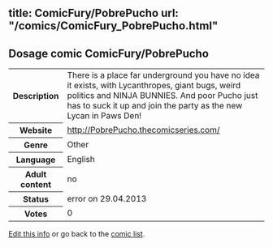 title: ComicFury/PobrePucho
url: "/comics/ComicFury_PobrePucho.html"
---
Dosage comic ComicFury/PobrePucho
-----------------------------------------

<p id="msg"></p>
<script type="text/javascript">
if (window.location.search === '?edit_info_mail=sent_ok') {
  var elem = document.getElementById("msg");
  elem.innerHTML = 'Edited information sucessfully sent for review, which is usually done daily. Thanks!';
  elem.className = 'ok';
}
</script>
<table class="comicinfo">
<tr>
<th>Description</th><td>There is a place far underground you have no idea it exists, with Lycanthropes, giant bugs, weird politics and NINJA BUNNIES. And poor Pucho just has to suck it up and join the party as the new Lycan in Paws Den!</td>
</tr>
<tr>
<th>Website</th><td><a href="http://PobrePucho.thecomicseries.com/">http://PobrePucho.thecomicseries.com/</a></td>
</tr>
<tr>
<th>Genre</th><td>Other</td>
</tr>
<tr>
<th>Language</th><td>English</td>
</tr>
<tr>
<th>Adult content</th><td>no</td>
</tr>
<tr>
<th>Status</th><td>error on 29.04.2013</td>
</tr>
<tr>
<th>Votes</th><td>0</td>
</tr>
</table>

[Edit this info](ComicFury_PobrePucho_edit.html) or go back to the [comic list](../comic-index.html).
